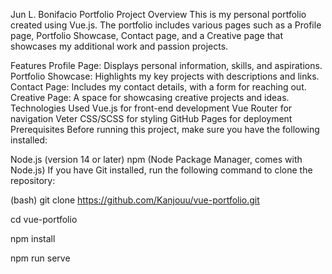 Jun L. Bonifacio Portfolio
Project Overview
This is my personal portfolio created using Vue.js. The portfolio includes various pages such as a Profile page, Portfolio Showcase, Contact page, and a Creative page that showcases my additional work and passion projects.

Features
Profile Page: Displays personal information, skills, and aspirations.
Portfolio Showcase: Highlights my key projects with descriptions and links.
Contact Page: Includes my contact details, with a form for reaching out.
Creative Page: A space for showcasing creative projects and ideas.
Technologies Used
Vue.js for front-end development
Vue Router for navigation
Veter
CSS/SCSS for styling
GitHub Pages for deployment
Prerequisites
Before running this project, make sure you have the following installed:

Node.js (version 14 or later)
npm (Node Package Manager, comes with Node.js)
If you have Git installed, run the following command to clone the repository:

(bash) git clone https://github.com/Kanjouu/vue-portfolio.git

cd vue-portfolio

npm install

npm run serve
